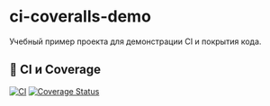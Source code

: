 # ci-coveralls-demo

Учебный пример проекта для демонстрации CI и покрытия кода.

## 🔧 CI и Coverage

[![CI](https://github.com/ВАШ_ЮЗЕРНЕЙМ/ci-coveralls-demo/actions/workflows/ci.yml/badge.svg)](https://github.com/ВАШ_ЮЗЕРНЕЙМ/ci-coveralls-demo/actions)
[![Coverage Status](https://coveralls.io/repos/github/ВАШ_ЮЗЕРНЕЙМ/ci-coveralls-demo/badge.svg?branch=main)](https://coveralls.io/github/ВАШ_ЮЗЕРНЕЙМ/ci-coveralls-demo?branch=main)

